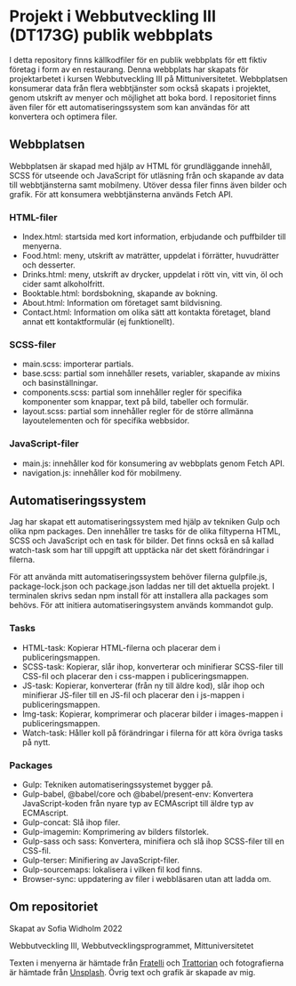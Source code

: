 # Projekt i Webbutveckling III (DT173G) publik webbplats
I detta repository finns källkodfiler för en publik webbplats för ett fiktiv företag i form av en restaurang. Denna webbplats har skapats för projektarbetet i kursen Webbutveckling III på Mittuniversitetet. Webbplatsen konsumerar data från flera webbtjänster som också skapats i projektet, genom utskrift av menyer och möjlighet att boka bord. I repositoriet finns även filer för ett automatiseringssystem som kan användas för att konvertera och optimera filer.

## Webbplatsen
Webbplatsen är skapad med hjälp av HTML för grundläggande innehåll, SCSS för utseende och JavaScript för utläsning från och skapande av data till webbtjänsterna samt mobilmeny. Utöver dessa filer finns även bilder och grafik. För att konsumera webbtjänsterna används Fetch API.

### HTML-filer
- Index.html: startsida med kort information, erbjudande och puffbilder till menyerna.
- Food.html: meny, utskrift av maträtter, uppdelat i förrätter, huvudrätter och desserter.
- Drinks.html: meny, utskrift av drycker, uppdelat i rött vin, vitt vin, öl och cider samt alkoholfritt.
- Booktable.html: bordsbokning, skapande av bokning.
- About.html: Information om företaget samt bildvisning.
- Contact.html: Information om olika sätt att kontakta företaget, bland annat ett kontaktformulär (ej funktionellt).

### SCSS-filer
- main.scss: importerar partials.
- base.scss: partial som innehåller resets, variabler, skapande av mixins och basinställningar.
- components.scss: partial som innehåller regler för specifika komponenter som knappar, text på bild, tabeller och formulär.
- layout.scss: partial som innehåller regler för de större allmänna layoutelementen och för specifika webbsidor.

### JavaScript-filer
- main.js: innehåller kod för konsumering av webbplats genom Fetch API.
- navigation.js: innehåller kod för mobilmeny.

## Automatiseringssystem
Jag har skapat ett automatiseringssystem med hjälp av tekniken Gulp och olika npm packages. Den innehåller tre tasks för de olika filtyperna HTML, SCSS och JavaScript och en task för bilder. Det finns också en så kallad watch-task som har till uppgift att upptäcka när det skett förändringar i filerna.

För att använda mitt automatiseringssystem behöver filerna gulpfile.js, package-lock.json och package.json laddas ner till det aktuella projekt. I terminalen skrivs sedan npm install för att installera alla packages som behövs. För att initiera automatiseringsystem används kommandot gulp.

### Tasks
- HTML-task: Kopierar HTML-filerna och placerar dem i publiceringsmappen.
- SCSS-task: Kopierar, slår ihop, konverterar och minifierar SCSS-filer till CSS-fil och placerar den i css-mappen i publiceringsmappen.
- JS-task: Kopierar, konverterar (från ny till äldre kod), slår ihop och minifierar JS-filer till en JS-fil och placerar den i js-mappen i publiceringsmappen.
- Img-task: Kopierar, komprimerar och placerar bilder i images-mappen i publiceringsmappen.
- Watch-task: Håller koll på förändringar i filerna för att köra övriga tasks på nytt.

### Packages
-	Gulp: Tekniken automatiseringssystemet bygger på.
-	Gulp-babel, @babel/core och @babel/present-env: Konvertera JavaScript-koden från nyare typ av ECMAscript till äldre typ av ECMAscript.
-	Gulp-concat: Slå ihop filer.
-	Gulp-imagemin: Komprimering av bilders filstorlek.
-	Gulp-sass och sass: Konvertera, minifiera och slå ihop SCSS-filer till en CSS-fil. 
-	Gulp-terser: Minifiering av JavaScript-filer.
-	Gulp-sourcemaps: lokalisera i vilken fil kod finns.
-	Browser-sync: uppdatering av filer i webbläsaren utan att ladda om.

## Om repositoriet
Skapat av Sofia Widholm 2022

Webbutveckling III, Webbutvecklingsprogrammet, Mittuniversitetet

Texten i menyerna är hämtade från [Fratelli](https://www.fratelliorebro.se/) och [Trattorian](https://trattorian.se/) och fotografierna är hämtade från [Unsplash](https://unsplash.com/). Övrig text och grafik är skapade av mig.
